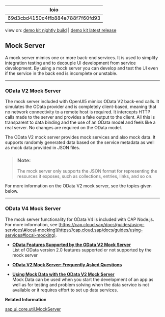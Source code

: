 <!-- loio69d3cbd4150c4ffb884e788f7f60fd93 -->

| loio |
| -----|
| 69d3cbd4150c4ffb884e788f7f60fd93 |

<div id="loio">

view on: [demo kit nightly build](https://sdk.openui5.org/nightly/#/topic/69d3cbd4150c4ffb884e788f7f60fd93) | [demo kit latest release](https://sdk.openui5.org/topic/69d3cbd4150c4ffb884e788f7f60fd93)</div>

## Mock Server

A mock server mimics one or more back-end services. It is used to simplify integration testing and to decouple UI development from service development. By using a mock server you can develop and test the UI even if the service in the back end is incomplete or unstable.

***

<a name="loio69d3cbd4150c4ffb884e788f7f60fd93__section_od2_mock_server"/>

### OData V2 Mock Server

The mock server included with OpenUI5 mimics OData V2 back-end calls. It simulates the OData provider and is completely client-based, meaning that no network connectivity to a remote host is required. It intercepts HTTP calls made to the server and provides a fake output to the client. All this is transparent to data binding and the use of an OData model and feels like a real server. No changes are required on the OData model.

The OData V2 mock server provides mock services and also mock data. It supports randomly generated data based on the service metadata as well as mock data provided in JSON files.

> ### Note:  
> The mock server only supports the JSON format for representing the resources it exposes, such as collections, entries, links, and so on.

For more information on the OData V2 mock server, see the topics given below.

***

<a name="loio69d3cbd4150c4ffb884e788f7f60fd93__section_od4_mock_server"/>

### OData V4 Mock Server

The mock server functionality for OData V4 is included with CAP Node.js. For more information, see [https://cap.cloud.sap/docs/guides/using-services\#local-mocking](https://cap.cloud.sap/docs/guides/using-services#local-mocking).

-   **[OData Features Supported by the OData V2 Mock Server](OData_Features_Supported_by_the_OData_V2_Mock_Server_3459c37.md "List of OData version 2.0 features supported or not supported by the mock server")**  
List of OData version 2.0 features supported or not supported by the mock server
-   **[OData V2 Mock Server: Frequently Asked Questions](OData_V2_Mock_Server_Frequently_Asked_Questions_c9a91dd.md "")**  

-   **[Using Mock Data with the OData V2 Mock Server](Using_Mock_Data_with_the_OData_V2_Mock_Server_a428d41.md "Mock Data can be used when you start the development of an app as well as for testing and problem solving when the data service is not
		available or it requires effort to set up data services.")**  
Mock Data can be used when you start the development of an app as well as for testing and problem solving when the data service is not available or it requires effort to set up data services.

**Related Information**  


[sap.ui.core.util.MockServer](https://sdk.openui5.org/api/sap.ui.core.util.MockServer)

